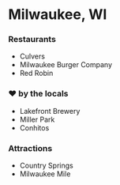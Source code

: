 # Milwaukee, WI

### Restaurants

- Culvers
- Milwaukee Burger Company
- Red Robin

### :heart: by the locals

- Lakefront Brewery
- Miller Park
- Conhitos

### Attractions

- Country Springs
- Milwaukee Mile
